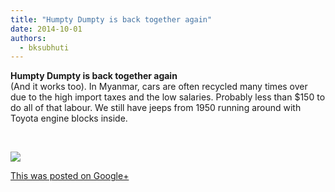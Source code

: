 ```yaml
---
title: "Humpty Dumpty is back together again"
date: 2014-10-01
authors: 
  - bksubhuti
---
```


**Humpty Dumpty is back together again**  
(And it works too). In Myanmar, cars are often recycled many times over due to the high import taxes and the low salaries. Probably less than $150 to do all of that labour. We still have jeeps from 1950 running around with Toyota engine blocks inside.  
  
  
﻿

![](https://lh5.googleusercontent.com/-ncDtynGC4TU/VCwDS0aB5SI/AAAAAAAAKbk/VG6yMD-wwOU/w506-h750/14%2B-%2B1)

[This was posted on Google+](https://plus.google.com/+BhikkhuSubhuti/posts/UjEh3nnXfbC)